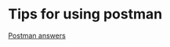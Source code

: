 # Tips for using postman

[Postman answers](https://www.postman.com/postman/workspace/aa5fb3b8-0090-4b5e-b3b4-fa5c1f2d080d/overviewhttps://www.postman.com/postman/workspace/aa5fb3b8-0090-4b5e-b3b4-fa5c1f2d080d/overview)
